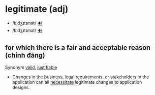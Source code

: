 # legitimate (adj)

- /lɪˈdʒɪtɪmət/ [🔊](https://www.oxfordlearnersdictionaries.com/media/english/uk_pron/l/leg/legit/legitimate__gb_1.mp3)
- /lɪˈdʒɪtɪmət/ [🔊](https://www.oxfordlearnersdictionaries.com/media/english/us_pron/l/leg/legit/legitimate__us_1.mp3)

## for which there is a fair and acceptable reason (chính đáng)

Synonym [valid](), [justifiable]()

- Changes in the business, legal requirements, or stakeholders in the application can all [necessitate](../n/necessitate-v.md#to-make-something-necessary-đòi-hỏi-bắt-buộc) legitimate changes to application designs.